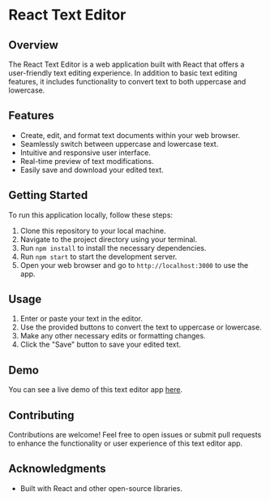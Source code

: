# React Text Editor


## Overview

The React Text Editor is a web application built with React that offers a user-friendly text editing experience. In addition to basic text editing features, it includes functionality to convert text to both uppercase and lowercase.

## Features

- Create, edit, and format text documents within your web browser.
- Seamlessly switch between uppercase and lowercase text.
- Intuitive and responsive user interface.
- Real-time preview of text modifications.
- Easily save and download your edited text.

## Getting Started

To run this application locally, follow these steps:

1. Clone this repository to your local machine.
2. Navigate to the project directory using your terminal.
3. Run `npm install` to install the necessary dependencies.
4. Run `npm start` to start the development server.
5. Open your web browser and go to `http://localhost:3000` to use the app.

## Usage

1. Enter or paste your text in the editor.
2. Use the provided buttons to convert the text to uppercase or lowercase.
3. Make any other necessary edits or formatting changes.
4. Click the "Save" button to save your edited text.

## Demo

You can see a live demo of this text editor app [here](#).



## Contributing

Contributions are welcome! Feel free to open issues or submit pull requests to enhance the functionality or user experience of this text editor app.



## Acknowledgments

- Built with React and other open-source libraries.

